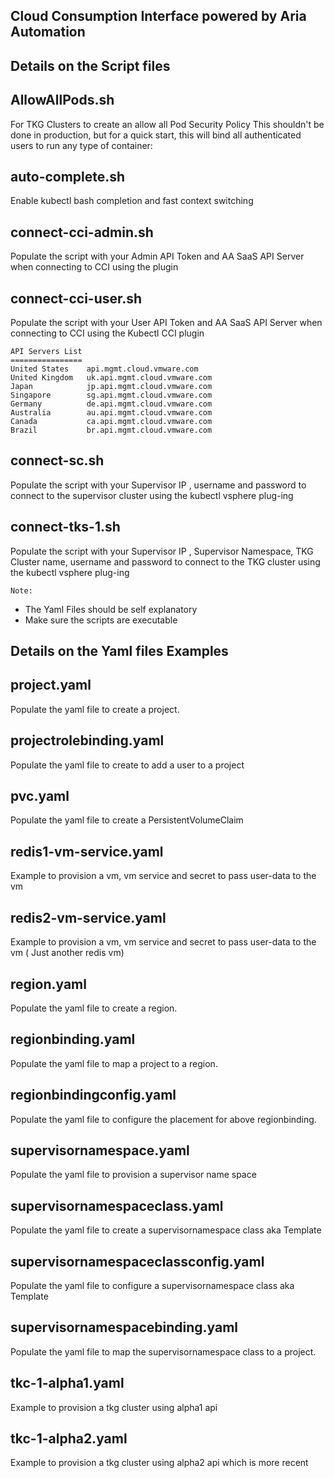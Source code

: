 
## Cloud Consumption Interface powered by Aria Automation

## Details on the Script files

## AllowAllPods.sh
For TKG Clusters to create an allow all Pod Security Policy
This shouldn't be done in production, but for a quick start, this will bind all authenticated users to run any type of container:

## auto-complete.sh
Enable kubectl bash completion and fast context switching

## connect-cci-admin.sh  
Populate the script with your Admin API Token and AA SaaS API Server when connecting to CCI using the plugin

## connect-cci-user.sh  
Populate the script with your User API Token and AA SaaS API Server when connecting to CCI using the Kubectl CCI plugin

```
API Servers List
================
United States    api.mgmt.cloud.vmware.com
United Kingdom   uk.api.mgmt.cloud.vmware.com
Japan            jp.api.mgmt.cloud.vmware.com
Singapore        sg.api.mgmt.cloud.vmware.com
Germany          de.api.mgmt.cloud.vmware.com
Australia        au.api.mgmt.cloud.vmware.com
Canada           ca.api.mgmt.cloud.vmware.com
Brazil           br.api.mgmt.cloud.vmware.com
```
## connect-sc.sh
Populate the script with your Supervisor IP , username and password to connect to the supervisor cluster using the kubectl vsphere plug-ing 

## connect-tks-1.sh
Populate the script with your Supervisor IP , Supervisor Namespace, TKG Cluster name, username and password to connect to the TKG cluster using the kubectl vsphere plug-ing 


`Note:`
- The Yaml Files should be self explanatory
- Make sure the scripts are executable

## Details on the Yaml files Examples

## project.yaml
Populate the yaml file to create a project.

## projectrolebinding.yaml
Populate the yaml file to create to add a user to a project

## pvc.yaml
Populate the yaml file to create a PersistentVolumeClaim

## redis1-vm-service.yaml
Example to provision a vm, vm service and secret to pass user-data to the vm

## redis2-vm-service.yaml
Example to provision a vm, vm service and secret to pass user-data to the vm ( Just another redis vm)

## region.yaml
Populate the yaml file to create a region.

## regionbinding.yaml
Populate the yaml file to map a project to a region.

## regionbindingconfig.yaml
Populate the yaml file to configure the placement for above regionbinding.

## supervisornamespace.yaml
Populate the yaml file to provision a supervisor name space

## supervisornamespaceclass.yaml
Populate the yaml file to create a supervisornamespace class aka Template

## supervisornamespaceclassconfig.yaml
Populate the yaml file to configure a supervisornamespace class aka Template

## supervisornamespacebinding.yaml
Populate the yaml file to map the supervisornamespace class to a project. 

## tkc-1-alpha1.yaml
Example to provision a tkg cluster using alpha1 api

## tkc-1-alpha2.yaml
Example to provision a tkg cluster using alpha2 api which is more recent
